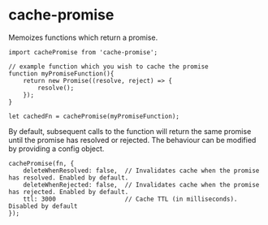 # cache-promise

Memoizes functions which return a promise.

```
import cachePromise from 'cache-promise';

// example function which you wish to cache the promise
function myPromiseFunction(){
	return new Promise((resolve, reject) => {
		resolve();
	});
}

let cachedFn = cachePromise(myPromiseFunction);
```

By default, subsequent calls to the function will return the same promise until the promise has resolved or rejected.  The behaviour can be modified by providing a config object.

```
cachePromise(fn, {
	deleteWhenResolved: false,	// Invalidates cache when the promise has resolved. Enabled by default.
	deleteWhenRejected: false,	// Invalidates cache when the promise has rejected. Enabled by default.
	ttl: 3000					// Cache TTL (in milliseconds).  Disabled by default
});

```
